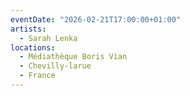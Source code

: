 ```yaml
---
eventDate: "2026-02-21T17:00:00+01:00"
artists:
  - Sarah Lenka
locations:
  - Médiathèque Boris Vian
  - Chevilly-larue
  - France
---
```

